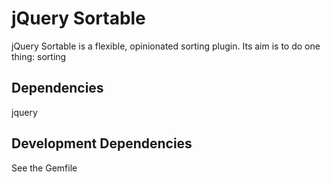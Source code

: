 # jQuery Sortable

jQuery Sortable is a flexible, opinionated sorting plugin. Its aim is to do one thing: sorting

## Dependencies

jquery

## Development Dependencies

See the Gemfile
